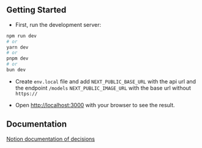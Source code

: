 ## Getting Started

* First, run the development server:

```bash
npm run dev
# or
yarn dev
# or
pnpm dev
# or
bun dev
```

* Create 
```env.local``` file
and add
```NEXT_PUBLIC_BASE_URL``` with the api url and the endpoint ```/models```
```NEXT_PUBLIC_IMAGE_URL``` with the base url without ```https:// ```

* Open [http://localhost:3000](http://localhost:3000) with your browser to see the result.

## Documentation
[Notion documentation of decisions](https://juniper-confidence-15e.notion.site/Ego-challenge-1a65eb93fe17805d80acef1552c666a4)
